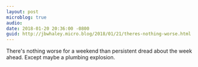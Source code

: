 ```yaml
---
layout: post
microblog: true
audio: 
date: 2018-01-20 20:36:00 -0800
guid: http://jbwhaley.micro.blog/2018/01/21/theres-nothing-worse.html
---
```

There's nothing worse for a weekend than persistent dread about the week ahead. Except maybe a plumbing explosion.
